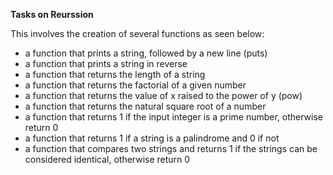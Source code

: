 
**Tasks on Reurssion**

This involves the creation of several functions as seen below:

* a function that prints a string, followed by a new line (puts)
* a function that prints a string in reverse
* a function that returns the length of a string
* a function that returns the factorial of a given number
* a function that returns the value of x raised to the power of y (pow)
* a function that returns the natural square root of a number
* a function that returns 1 if the input integer is a prime number, otherwise return 0
* a function that returns 1 if a string is a palindrome and 0 if not
* a function that compares two strings and returns 1 if the strings can be considered identical, otherwise return 0
